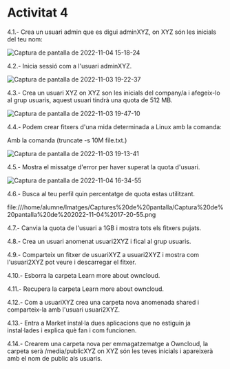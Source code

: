 # Activitat 4

4.1.- Crea un usuari admin que es digui adminXYZ, on XYZ són les inicials del teu nom:

![Captura de pantalla de 2022-11-04 15-18-24](https://user-images.githubusercontent.com/114423044/200005201-231a8f0b-575c-461e-b93f-fff608161844.png)

4.2.- Inicia sessió com a l'usuari adminXYZ.

![Captura de pantalla de 2022-11-03 19-22-37](https://user-images.githubusercontent.com/114423044/200005265-42dec70e-a116-4a0d-b769-6ef60fd7f1a4.png)


4.3.- Crea un usuari XYZ on XYZ son les inicials del company/a i afegeix-lo al grup usuaris, aquest usuari tindrà una quota de 512 MB.

![Captura de pantalla de 2022-11-03 19-47-10](https://user-images.githubusercontent.com/114423044/200005305-f7c54270-57b4-4b83-a192-c7b4fb97c3f7.png)


4.4.- Podem crear fitxers d'una mida determinada a Linux amb la comanda:

 Amb la comanda (truncate -s 10M file.txt.)

![Captura de pantalla de 2022-11-03 19-13-41](https://user-images.githubusercontent.com/114423044/200005401-8ba9fa4b-478c-46ff-8694-18769c752390.png)


4.5.- Mostra el missatge d'error per haver superat la quota d'usuari.

![Captura de pantalla de 2022-11-04 16-34-55](https://user-images.githubusercontent.com/114423044/200022387-1060d16c-e11a-49d6-b72c-734725bc39f3.png)


4.6.- Busca al teu perfil quin percentatge de quota estas utilitzant.

file:///home/alumne/Imatges/Captures%20de%20pantalla/Captura%20de%20pantalla%20de%202022-11-04%2017-20-55.png

4.7.- Canvia la quota de l'usuari a 1GB i mostra tots els fitxers pujats.



4.8.- Crea un usuari anomenat usuari2XYZ i fical al grup usuaris.



4.9.- Comparteix un fitxer de usuariXYZ a usuari2XYZ i mostra com l'usuari2XYZ pot veure i descarregar el fitxer.


4.10.- Esborra la carpeta Learn more about owncloud.


4.11.- Recupera la carpeta Learn more about owncloud.


4.12.- Com a usuariXYZ crea una carpeta nova anomenada shared i comparteix-la amb l'usuari usuari2XYZ.


4.13.- Entra a Market instal·la dues aplicacions que no estiguin ja instal·lades i explica què fan i com funcionen.

4.14.- Crearem una carpeta nova per emmagatzematge a Owncloud, la carpeta serà /media/publicXYZ on XYZ són les teves inicials i apareixerà amb el nom de public als usuaris.

